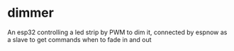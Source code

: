 # dimmer
An esp32 controlling a led strip by PWM to dim it, connected by espnow as a slave to get commands when to fade in and out
